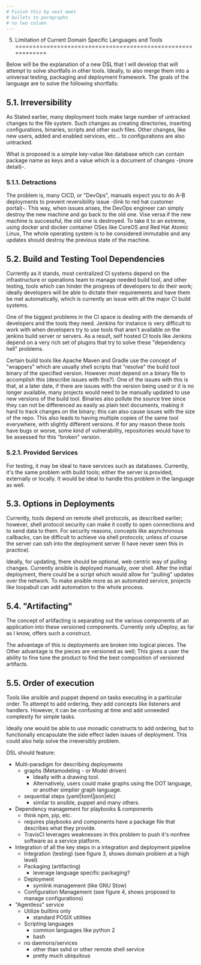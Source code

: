 ```yaml
---
# Finish this by next meet
# bullets to paragraphs
# no two column
---
```


5. Limitation of Current Domain Specific Languages and Tools
============================================================

Below will be the explanation of a new DSL that I will develop that will attempt to solve shortfalls in other tools. 
Ideally, to also merge them into a universal testing, packaging and deployment framework.
The goals of the language are to solve the following shortfalls: 

5.1. Irreversibility
---------------------

As Stated earlier, many deployment tools make large number of untracked changes to the file system.
Such changes as creating directories, inserting configurations, binaries, scripts and other such files.
Other changes, like new users, added and enabled services, etc... to configurations are also untracked.

What is proposed is a simple key-value like database which can contain package name as keys and a value which is a document of changes -(more detail)-.

### 5.1.1. Detractions

The problem is, many CICD, or "DevOps", manuals expect you to do A-B deployments to prevent reversibility issue -(link to red hat customer portal)-.
This way, when issues arises, the DevOps engineer can simply destroy the new machine and go back to the old one.
Vise versa if the new machine is successful, the old one is destroyed.
To take it to an extreme, using docker and docker container OSes like CoreOS and Red Hat Atomic Linux, The whole operating system is to be considered immutable and any updates should destroy the previous state of the machine.

5.2. Build and Testing Tool Dependencies
----------------------------------------

Currently as it stands, most centralized CI systems depend on the infrastructure or operations team to manage needed build tool, and other testing, tools which can hinder the progress of developers to do their work;
ideally developers will be able to dictate their requirements and have them be met automatically, which is currently an issue with all the major CI build systems. 

One of the biggest problems in the CI space is dealing with the demands of developers and the tools they need.
Jenkins for instance is very difficult to work with when developers try to use tools that aren't available on the jenkins build server or servers.
As a result, self hosted CI tools like Jenkins depend on a very rich set of plugins that try to solve these "dependency hell" problems.

Certain build tools like Apache Maven and Gradle use the concept of "wrappers" which are usually shell scripts that "resolve" the build tool binary of the specified version.
However most depend on a binary file to accomplish this (describe issues with this?).
One of the issues with this is that, at a later date, if there are issues with the version being used or it is no longer available, many projects would need to be manually updated to use new versions of the build tool.
Binaries also pollute the source tree since they can not be differenced as easily as plain text documents, making it hard to track changes on the binary;
this can also cause issues with the size of the repo.
This also leads to having multiple copies of the same tool everywhere, with slightly different versions.
If for any reason these tools have bugs or worse, some kind of vulnerability, repositories would have to be assessed for this "broken" version.

### 5.2.1. Provided Services

For testing, it may be ideal to have services such as databases.
Currently, it's the same problem with build tools; either the server is provided, externally or locally.
It would be ideal to handle this problem in the language as well.

5.3. Options in Deployments
---------------------------

Currently, tools depend on remote shell protocols, as described earlier;
however, shell protocol security can make it costly to open connections and to send data to them.
For security reasons, concepts like asynchronous callbacks, can be difficult to achieve via shell protocols;
unless of course the server can ssh into the deployment server (I have never seen this in practice).

Ideally, for updating, there should be optional, web centric way of pulling changes.
Currently ansible is deployed manually, over shell.
After the initial deployment, there could be a script which would allow for "pulling" updates over the network.
To make ansible more as an automated service, projects like loopabull can add automation to the whole process.

5.4. "Artifacting"
------------------

The concept of artifacting is separating out the various components of an application into these versioned components.
Currently only uDeploy, as far as I know, offers such a construct.

The advantage of this is deployments are broken into logical pieces.
The Other advantage is the pieces are versioned as well;
This gives a user the ability to fine tune the product to find the best composition of versioned artifacts.

5.5. Order of execution
------------------------

Tools like ansible and puppet depend on tasks executing in a particular order. 
To attempt to add ordering, they add concepts like listeners and handlers.
However, it can be confusing at time and add unneeded complexity for simple tasks.

Ideally one would be able to use monadic constructs to add ordering, but to functionally encapsulate the side effect laden issues of deployment.
This could also help solve the irreversibly problem.

DSL should feature:

  * Multi-paradigm for describing deployments
    * graphs (Metamodeling - or Model driven)
      * Ideally with a drawing tool.
      * Alternatively, users could make graphs using the DOT language, or another simplier graph language.
    * sequential steps (yaml|toml|json|etc)
      * similar to ansible, puppet and many others.
  * Dependency management for playbooks & components
    * think npm, pip, etc.
    * requires playbooks and components have a package file that describes what they provide.
    * TravisCI leverages weaknesses in this problem to push it's nonfree software as a service platform.
  * Integration of all the key steps in a integration and deployment pipeline
    * Integration (testing) (see figure 3, shows domain problem at a high level)
    * Packaging (artifacting)
      * leverage language specific packaging?
    * Deployment
      * symlink management (like GNU Stow)
    * Configuration Management (see figure 4, shows proposed to manage configurations)
  * "Agentless" service
    * Utilize builtins only
      * standard POSIX utilities
    * Scripting languages
      * common languages like python 2
      * bash
    * no daemons/services
      * other than sshd or other remote shell service
      * pretty much ubiquitous

